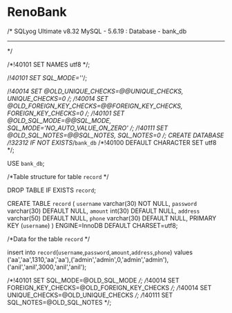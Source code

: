 # RenoBank

/*
SQLyog Ultimate v8.32 
MySQL - 5.6.19 : Database - bank_db
*********************************************************************
*/


/*!40101 SET NAMES utf8 */;

/*!40101 SET SQL_MODE=''*/;

/*!40014 SET @OLD_UNIQUE_CHECKS=@@UNIQUE_CHECKS, UNIQUE_CHECKS=0 */;
/*!40014 SET @OLD_FOREIGN_KEY_CHECKS=@@FOREIGN_KEY_CHECKS, FOREIGN_KEY_CHECKS=0 */;
/*!40101 SET @OLD_SQL_MODE=@@SQL_MODE, SQL_MODE='NO_AUTO_VALUE_ON_ZERO' */;
/*!40111 SET @OLD_SQL_NOTES=@@SQL_NOTES, SQL_NOTES=0 */;
CREATE DATABASE /*!32312 IF NOT EXISTS*/`bank_db` /*!40100 DEFAULT CHARACTER SET utf8 */;

USE `bank_db`;

/*Table structure for table `record` */

DROP TABLE IF EXISTS `record`;

CREATE TABLE `record` (
  `username` varchar(30) NOT NULL,
  `password` varchar(30) DEFAULT NULL,
  `amount` int(30) DEFAULT NULL,
  `address` varchar(50) DEFAULT NULL,
  `phone` varchar(30) DEFAULT NULL,
  PRIMARY KEY (`username`)
) ENGINE=InnoDB DEFAULT CHARSET=utf8;

/*Data for the table `record` */

insert  into `record`(`username`,`password`,`amount`,`address`,`phone`) values ('aa','aa',1310,'aa','aa'),('admin','admin',0,'admin','admin'),('anil','anil',3000,'anil','anil');

/*!40101 SET SQL_MODE=@OLD_SQL_MODE */;
/*!40014 SET FOREIGN_KEY_CHECKS=@OLD_FOREIGN_KEY_CHECKS */;
/*!40014 SET UNIQUE_CHECKS=@OLD_UNIQUE_CHECKS */;
/*!40111 SET SQL_NOTES=@OLD_SQL_NOTES */;
